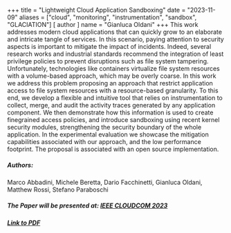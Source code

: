+++
title = "Lightweight Cloud Application Sandboxing"
date = "2023-11-09"
aliases = ["cloud", "monitoring", "instrumentation", "sandbox", "GLACIATION"]
[ author ]
  name = "Gianluca Oldani"
+++
This work addresses modern cloud applications that can quickly grow to
an elaborate and intricate tangle of services. In this scenario,
paying attention to security aspects is important to mitigate the
impact of incidents. Indeed, several research works and industrial
standards recommend the integration of least privilege policies to
prevent disruptions such as file system tampering. Unfortunately,
technologies like containers virtualize file system resources with
a volume-based approach, which may be overly coarse.
In this work we address this problem proposing an approach
that restrict application access to file system resources with a
resource-based granularity. To this end, we develop a flexible and
intuitive tool that relies on instrumentation to collect, merge, and
audit the activity traces generated by any application component.
We then demonstrate how this information is used to create finegrained access 
policies, and introduce sandboxing using recent
kernel security modules, strengthening the security boundary of
the whole application. In the experimental evaluation we showcase the mitigation 
capabilities associated with our approach, and
the low performance footprint. The proposal is associated with
an open source implementation.

##### Authors:
Marco Abbadini, Michele Beretta, Dario Facchinetti, Gianluca Oldani, Matthew Rossi, Stefano Paraboschi

##### The Paper will be presented at:&nbsp;<a href="https://parsec2.unicampania.it/cloudcom2023/" target="_blank">IEEE CLOUDCOM 2023</a>

##### <a href="https://cs.unibg.it/seclab-papers/2023/CLOUDCOM/dmng.pdf" target="_blank">Link to PDF</a>
